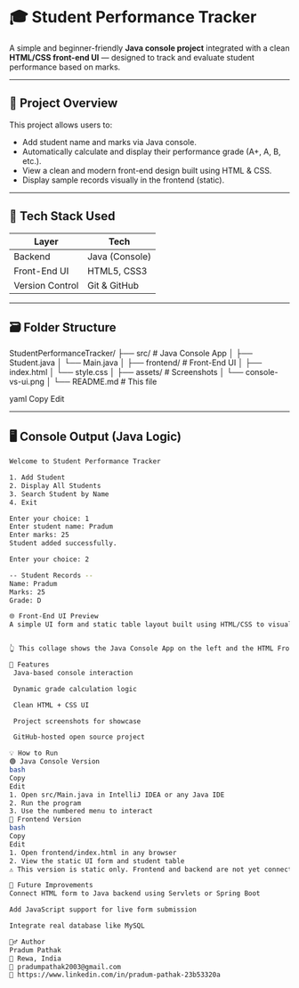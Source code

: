 # 🎓 Student Performance Tracker

A simple and beginner-friendly **Java console project** integrated with a clean **HTML/CSS front-end UI** — designed to track and evaluate student performance based on marks.

---

## 📌 Project Overview

This project allows users to:

- Add student name and marks via Java console.
- Automatically calculate and display their performance grade (A+, A, B, etc.).
- View a clean and modern front-end design built using HTML & CSS.
- Display sample records visually in the frontend (static).

---

## 🧠 Tech Stack Used

| Layer         | Tech           |
|---------------|----------------|
| Backend       | Java (Console) |
| Front-End UI  | HTML5, CSS3    |
| Version Control | Git & GitHub |

---

## 🗃️ Folder Structure
StudentPerformanceTracker/
├── src/ # Java Console App
│ ├── Student.java
│ └── Main.java
│
├── frontend/ # Front-End UI
│ ├── index.html
│ └── style.css
│
├── assets/ # Screenshots
│ └── console-vs-ui.png
│
└── README.md # This file

yaml
Copy
Edit

---

## 🖥️ Console Output (Java Logic)

```bash
Welcome to Student Performance Tracker

1. Add Student
2. Display All Students
3. Search Student by Name
4. Exit

Enter your choice: 1
Enter student name: Pradum
Enter marks: 25
Student added successfully.

Enter your choice: 2

-- Student Records --
Name: Pradum
Marks: 25
Grade: D

🌐 Front-End UI Preview
A simple UI form and static table layout built using HTML/CSS to visually demonstrate the project:


👆 This collage shows the Java Console App on the left and the HTML Front-End on the right.

🎯 Features
 Java-based console interaction

 Dynamic grade calculation logic

 Clean HTML + CSS UI

 Project screenshots for showcase

 GitHub-hosted open source project

💡 How to Run
🟢 Java Console Version
bash
Copy
Edit
1. Open src/Main.java in IntelliJ IDEA or any Java IDE
2. Run the program
3. Use the numbered menu to interact
🔵 Frontend Version
bash
Copy
Edit
1. Open frontend/index.html in any browser
2. View the static UI form and student table
⚠️ This version is static only. Frontend and backend are not yet connected.

🚀 Future Improvements
Connect HTML form to Java backend using Servlets or Spring Boot

Add JavaScript support for live form submission

Integrate real database like MySQL

🙋‍♂️ Author
Pradum Pathak
📍 Rewa, India
📧 pradumpathak2003@gmail.com
🔗 https://www.linkedin.com/in/pradum-pathak-23b53320a
